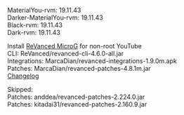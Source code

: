 MaterialYou-rvm: 19.11.43  
Darker-MaterialYou-rvm: 19.11.43  
Black-rvm: 19.11.43  
Dark-rvm: 19.11.43  

Install [ReVanced MicroG](https://github.com/Revanced/GmsCore/releases/latest) for non-root YouTube  
CLI: ReVanced/revanced-cli-4.6.0-all.jar  
Integrations: MarcaDian/revanced-integrations-1.9.0m.apk  
Patches: MarcaDian/revanced-patches-4.8.1m.jar  
[Changelog](https://github.com/MarcaDian/revanced-patches/releases/tag/v4.8.1m)  

Skipped:  
Patches: anddea/revanced-patches-2.224.0.jar  
Patches: kitadai31/revanced-patches-2.160.9.jar    
